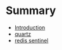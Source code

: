 # Summary

* [Introduction](README.md)
* [quartz](quartz.md)
* [redis sentinel](redis-sentinel.md)

